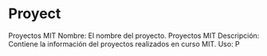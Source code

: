 # Proyect
Proyectos MIT
Nombre: El nombre del proyecto. Proyectos MIT
Descripción: Contiene la información del proyectos realizados en curso MIT.
Uso: P
